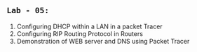 ## `Lab - 05: `

1. Configuring DHCP within a LAN in a packet Tracer
2. Configuring RIP Routing Protocol in Routers
3. Demonstration of WEB server and DNS using Packet Tracer